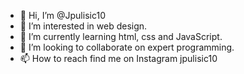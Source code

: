 - 👋 Hi, I’m @Jpulisic10
- 👀 I’m interested in web design.
- 🌱 I’m currently learning html, css and JavaScript.
- 💞️ I’m looking to collaborate on expert programming.
- 📫 How to reach find me on Instagram jpulisic10

<!---
Jpulisic10/Jpulisic10 is a ✨ special ✨ repository because its `README.md` (this file) appears on your GitHub profile.
You can click the Preview link to take a look at your changes.
--->
